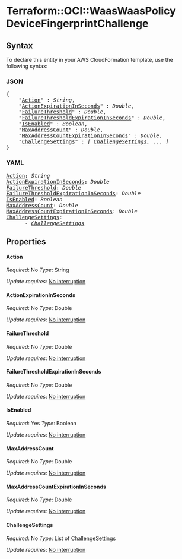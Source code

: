 # Terraform::OCI::WaasWaasPolicy DeviceFingerprintChallenge

## Syntax

To declare this entity in your AWS CloudFormation template, use the following syntax:

### JSON

<pre>
{
    "<a href="#action" title="Action">Action</a>" : <i>String</i>,
    "<a href="#actionexpirationinseconds" title="ActionExpirationInSeconds">ActionExpirationInSeconds</a>" : <i>Double</i>,
    "<a href="#failurethreshold" title="FailureThreshold">FailureThreshold</a>" : <i>Double</i>,
    "<a href="#failurethresholdexpirationinseconds" title="FailureThresholdExpirationInSeconds">FailureThresholdExpirationInSeconds</a>" : <i>Double</i>,
    "<a href="#isenabled" title="IsEnabled">IsEnabled</a>" : <i>Boolean</i>,
    "<a href="#maxaddresscount" title="MaxAddressCount">MaxAddressCount</a>" : <i>Double</i>,
    "<a href="#maxaddresscountexpirationinseconds" title="MaxAddressCountExpirationInSeconds">MaxAddressCountExpirationInSeconds</a>" : <i>Double</i>,
    "<a href="#challengesettings" title="ChallengeSettings">ChallengeSettings</a>" : <i>[ <a href="devicefingerprintchallenge-challengesettings.md">ChallengeSettings</a>, ... ]</i>
}
</pre>

### YAML

<pre>
<a href="#action" title="Action">Action</a>: <i>String</i>
<a href="#actionexpirationinseconds" title="ActionExpirationInSeconds">ActionExpirationInSeconds</a>: <i>Double</i>
<a href="#failurethreshold" title="FailureThreshold">FailureThreshold</a>: <i>Double</i>
<a href="#failurethresholdexpirationinseconds" title="FailureThresholdExpirationInSeconds">FailureThresholdExpirationInSeconds</a>: <i>Double</i>
<a href="#isenabled" title="IsEnabled">IsEnabled</a>: <i>Boolean</i>
<a href="#maxaddresscount" title="MaxAddressCount">MaxAddressCount</a>: <i>Double</i>
<a href="#maxaddresscountexpirationinseconds" title="MaxAddressCountExpirationInSeconds">MaxAddressCountExpirationInSeconds</a>: <i>Double</i>
<a href="#challengesettings" title="ChallengeSettings">ChallengeSettings</a>: <i>
      - <a href="devicefingerprintchallenge-challengesettings.md">ChallengeSettings</a></i>
</pre>

## Properties

#### Action

_Required_: No
_Type_: String

_Update requires_: [No interruption](https://docs.aws.amazon.com/AWSCloudFormation/latest/UserGuide/using-cfn-updating-stacks-update-behaviors.html#update-no-interrupt)

#### ActionExpirationInSeconds

_Required_: No
_Type_: Double

_Update requires_: [No interruption](https://docs.aws.amazon.com/AWSCloudFormation/latest/UserGuide/using-cfn-updating-stacks-update-behaviors.html#update-no-interrupt)

#### FailureThreshold

_Required_: No
_Type_: Double

_Update requires_: [No interruption](https://docs.aws.amazon.com/AWSCloudFormation/latest/UserGuide/using-cfn-updating-stacks-update-behaviors.html#update-no-interrupt)

#### FailureThresholdExpirationInSeconds

_Required_: No
_Type_: Double

_Update requires_: [No interruption](https://docs.aws.amazon.com/AWSCloudFormation/latest/UserGuide/using-cfn-updating-stacks-update-behaviors.html#update-no-interrupt)

#### IsEnabled

_Required_: Yes
_Type_: Boolean

_Update requires_: [No interruption](https://docs.aws.amazon.com/AWSCloudFormation/latest/UserGuide/using-cfn-updating-stacks-update-behaviors.html#update-no-interrupt)

#### MaxAddressCount

_Required_: No
_Type_: Double

_Update requires_: [No interruption](https://docs.aws.amazon.com/AWSCloudFormation/latest/UserGuide/using-cfn-updating-stacks-update-behaviors.html#update-no-interrupt)

#### MaxAddressCountExpirationInSeconds

_Required_: No
_Type_: Double

_Update requires_: [No interruption](https://docs.aws.amazon.com/AWSCloudFormation/latest/UserGuide/using-cfn-updating-stacks-update-behaviors.html#update-no-interrupt)

#### ChallengeSettings

_Required_: No
_Type_: List of <a href="devicefingerprintchallenge-challengesettings.md">ChallengeSettings</a>

_Update requires_: [No interruption](https://docs.aws.amazon.com/AWSCloudFormation/latest/UserGuide/using-cfn-updating-stacks-update-behaviors.html#update-no-interrupt)


